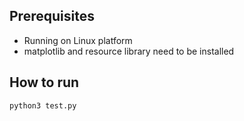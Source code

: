 ## Prerequisites
- Running on Linux platform
- matplotlib and resource library need to be installed
## How to run
```
python3 test.py
```